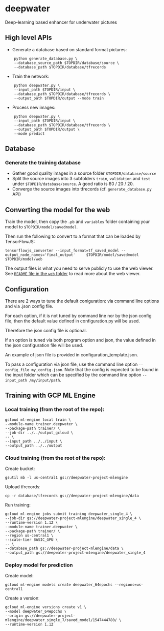 # deepwater
Deep-learning based enhancer for underwater pictures

## High level APIs
* Generate a database based on standard format pictures: 
```
    python generate_database.py \
    --database_source_path $TOPDIR/database/source \
    --database_path $TOPDIR/database/tfrecords
```
* Train the network: 
```
    python deepwater.py \
    --input_path $TOPDIR/input \
    --database_path $TOPDIR/database/tfrecords \
    --output_path $TOPDIR/output --mode train
```
* Process new images: 
```
    python deepwater.py \
    --input_path $TOPDIR/input \
    --database_path $TOPDIR/database/tfrecords \
    --output_path $TOPDIR/output \
    --mode predict
```


## Database
### Generate the training database
* Gather good quality images in a source folder `$TOPDIR/database/source`
* Split the source images into 3 subfolders `train`, `validation` and `test` under `$TOPDIR/database/source`. A good ratio is 80 / 20 / 20.
* Converge the source images into tfrecords (cf. `generate_database.py` API)

## Converting the model for the web

Train the model, then copy the `.pb` and `variables` folder containing your model to `$TOPDIR/model/savedmodel`.

Then run the following to convert to a format that can be loaded by TensorFlowJS:

    tensorflowjs_converter --input_format=tf_saved_model --output_node_names='final_output'     $TOPDIR/model/savedmodel $TOPDIR/model/web

The output files is what you need to serve publicly to use the web viewer. See [`README` file in the `web` folder](web/README.md) to read more about the web viewer.

## Configuration

There are 2 ways to tune the default coniguration: via command line options and via .json config file.

For each option, if it is not tuned by command line nor by the json config file, then the default value defined in configuration.py will be used. 

Therefore the json config file is optional.

If an option is tuned via both program option and json, the value defined in the json configuration file will be used.

An example of json file is provided in configuration_template.json.

To pass a configuration via json file, use the command line option `--config_file my_config.json`. Note that the config is expected to be found in the input folder which can be specified by the command line option `--input_path /my/input/path`.

## Training with GCP ML Engine
### Local training (from the root of the repo):
```
gcloud ml-engine local train \
--module-name trainer.deepwater \
--package-path trainer/ \
--job-dir ../../output_gcloud \
-- \
--input_path ../../input \
--output_path ../../output
```
### Cloud training (from the root of the repo):
Create bucket:
```
gsutil mb -l us-central1 gs://deepwater-project-mlengine
```
Upload tfrecords:
```
cp -r database/tfrecords gs://deepwater-project-mlengine/data
```
Run training:
```
gcloud ml-engine jobs submit training deepwater_single_4 \
--job-dir gs://deepwater-project-mlengine/deepwater_single_4 \
--runtime-version 1.12 \
--module-name trainer.deepwater \
--package-path trainer/ \
--region us-central1 \
--scale-tier BASIC_GPU \
-- \
--database_path gs://deepwater-project-mlengine/data \
--output_path gs://deepwater-project-mlengine/deepwater_single_4
```
### Deploy model for prediction
Create model:
```
gcloud ml-engine models create deepwater_64epochs --regions=us-central1
```
Create a version:
```
gcloud ml-engine versions create v1 \
--model deepwater_64epochs \
--origin gs://deepwater-project-mlengine/deepwater_single_7/saved_model/1547444780/ \
--runtime-version 1.12
```
